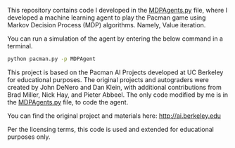This repository contains code I developed in the [MDPAgents.py](./MDPAgents.py) file, where I developed a machine learning agent to play the Pacman game using Markov Decision Process (MDP) algorithms.
Namely, Value iteration.

You can run a simulation of the agent by entering the below command in a terminal.

```bash
python pacman.py -p MDPAgent
```

This project is based on the Pacman AI Projects developed at UC Berkeley for educational purposes. The original projects and autograders were created by John DeNero and Dan Klein, with additional contributions from Brad Miller, Nick Hay, and Pieter Abbeel.
The only code modified by me is in the [MDPAgents.py](./MDPAgents.py) file, to code the agent.

You can find the original project and materials here: http://ai.berkeley.edu

Per the licensing terms, this code is used and extended for educational purposes only.
